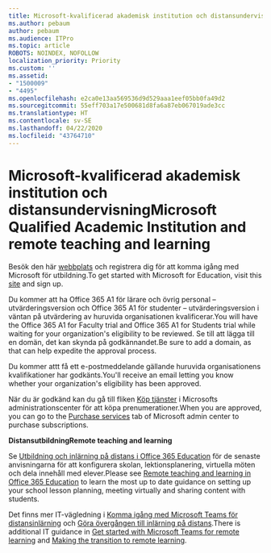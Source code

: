 ```yaml
---
title: Microsoft-kvalificerad akademisk institution och distansundervisning
ms.author: pebaum
author: pebaum
ms.audience: ITPro
ms.topic: article
ROBOTS: NOINDEX, NOFOLLOW
localization_priority: Priority
ms.custom: ''
ms.assetid:
- "1500009"
- "4495"
ms.openlocfilehash: e2ca0e13aa569536d9d529aaa1eef05bb0fa49d2
ms.sourcegitcommit: 55eff703a17e500681d8fa6a87eb067019ade3cc
ms.translationtype: HT
ms.contentlocale: sv-SE
ms.lasthandoff: 04/22/2020
ms.locfileid: "43764710"
---
```

# <a name="microsoft-qualified-academic-institution-and-remote-teaching-and-learning"></a><span data-ttu-id="43591-102">Microsoft-kvalificerad akademisk institution och distansundervisning</span><span class="sxs-lookup"><span data-stu-id="43591-102">Microsoft Qualified Academic Institution and remote teaching and learning</span></span>

<span data-ttu-id="43591-103">Besök den här [webbplats](https://www.microsoft.com/microsoft-365/academic/compare-office-365-education-plans) och registrera dig för att komma igång med Microsoft för utbildning.</span><span class="sxs-lookup"><span data-stu-id="43591-103">To get started with Microsoft for Education, visit this [site](https://www.microsoft.com/microsoft-365/academic/compare-office-365-education-plans) and sign up.</span></span>

<span data-ttu-id="43591-104">Du kommer att ha Office 365 A1 för lärare och övrig personal – utvärderingsversion och Office 365 A1 för studenter – utvärderingsversion i väntan på utvärdering av huruvida organisationen kvalificerar.</span><span class="sxs-lookup"><span data-stu-id="43591-104">You will have the Office 365 A1 for Faculty trial and Office 365 A1 for Students trial while waiting for your organization's eligibility to be reviewed.</span></span>  <span data-ttu-id="43591-105">Se till att lägga till en domän, det kan skynda på godkännandet.</span><span class="sxs-lookup"><span data-stu-id="43591-105">Be sure to add a domain, as that can help expedite the approval process.</span></span>

<span data-ttu-id="43591-106">Du kommer attt få ett e-postmeddelande gällande huruvida organisationens kvalifikationer har godkänts.</span><span class="sxs-lookup"><span data-stu-id="43591-106">You'll receive an email letting you know whether your organization's eligibility has been approved.</span></span>  

<span data-ttu-id="43591-107">När du är godkänd kan du gå till fliken [Köp tjänster](https://admin.microsoft.com/Adminportal/Home#/catalog) i Microsofts administrationscenter för att köpa prenumerationer.</span><span class="sxs-lookup"><span data-stu-id="43591-107">When you are approved, you can go to the [Purchase services](https://admin.microsoft.com/Adminportal/Home#/catalog) tab of Microsoft admin center to purchase subscriptions.</span></span>

<span data-ttu-id="43591-108">**Distansutbildning**</span><span class="sxs-lookup"><span data-stu-id="43591-108">**Remote teaching and learning**</span></span>

<span data-ttu-id="43591-109">Se [Utbildning och inlärning på distans i Office 365 Education](https://support.office.com/article/remote-teaching-and-learning-in-office-365-education-f651ccae-7b65-478b-8366-51bb884025c4) för de senaste anvisningarna för att konfigurera skolan, lektionsplanering, virtuella möten och dela innehåll med elever.</span><span class="sxs-lookup"><span data-stu-id="43591-109">Please see [Remote teaching and learning in Office 365 Education](https://support.office.com/article/remote-teaching-and-learning-in-office-365-education-f651ccae-7b65-478b-8366-51bb884025c4) to learn the most up to date guidance on setting up your school lesson planning, meeting virtually and sharing content with students.</span></span>

<span data-ttu-id="43591-110">Det finns mer IT-vägledning i [Komma igång med Microsoft Teams för distansinlärning](https://docs.microsoft.com/MicrosoftTeams/remote-learning-edu) och [Göra övergången till inlärning på distans](https://www.microsoft.com/education/remote-learning).</span><span class="sxs-lookup"><span data-stu-id="43591-110">There is additional IT guidance in [Get started with Microsoft Teams for remote learning](https://docs.microsoft.com/MicrosoftTeams/remote-learning-edu) and [Making the transition to remote learning](https://www.microsoft.com/education/remote-learning).</span></span>
